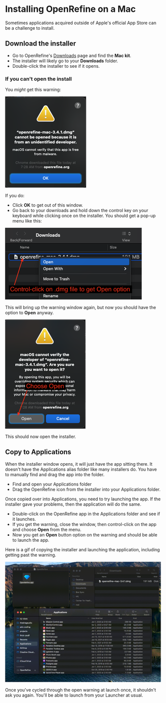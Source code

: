 # Installing OpenRefine on a Mac

Sometimes applications acquired outside of Apple's official App Store can be a challenge to install.

## Download the installer

- Go to OpenRefine's [Downloads](https://openrefine.org/download.html) page and find the **Mac kit**.
- The installer will likely go to your **Downloads** folder.
- Double-click the installer to see if it opens.

### If you can't open the install

You _might_ get this warning:

![Installer warning](img/inst-1-open-dmg-fail.png)

If you do:

- Click **OK** to get out of this window.
- Go back to your downloads and hold down the control key on your keyboard while clicking once on the installer. You should get a pop-up menu like this:

![Installer option](img/inst-2-open-dmg-option-click.png)

This will bring up the warning window again, but now you should have the option to **Open** anyway.

![Installer open](img/inst-3-open-dmg-open.png)

This should now open the installer.

## Copy to Applications

When the installer window opens, it will just have the app sitting there. It doesn't have the Applications alias folder like many installers do. You have to manually find and drag the app into the folder.

- Find and open your Applications folder
- Drag the OpenRefine icon from the installer into your Applications folder.

Once copied over into Applications, you need to try launching the app. If the installer gave your problems, then the application will do the same.

- Double-click on the OpenRefine app in the Applications folder and see if it launches.
- If you get the warning, close the window, then control-click on the app and choose **Open** from the menu.
- Now you get an **Open** button option on the warning and should be able to launch the app.

Here is a gif of copying the installer and launching the application, including getting past the warning.

![Installer](img/inst-4-installer.gif)

Once you've cycled through the open warning at launch once, it shouldn't ask you again. You'll be able to launch from your Launcher at usual.
